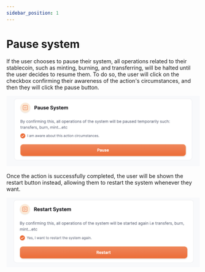```yaml
---
sidebar_position: 1
---
```


# Pause system

If the user chooses to pause their system, all operations related to their stablecoin, such as minting, burning, and transferring, will be halted until the user decides to resume them.
To do so, the user will click on the checkbox confirming their awareness of the action's circumstances, and then they will click the pause button.

![Pause](../../static/img/pause.png)

Once the action is successfully completed, the user will be shown the restart button instead, allowing them to restart the system whenever they want.

![Restart](../../static/img/restart.png)